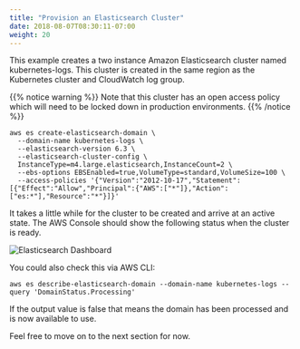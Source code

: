```yaml
---
title: "Provision an Elasticsearch Cluster"
date: 2018-08-07T08:30:11-07:00
weight: 20
---
```


This example creates a two instance Amazon Elasticsearch cluster named kubernetes-logs. This cluster is created in the same region as the Kubernetes cluster and CloudWatch log group. 

{{% notice warning %}}
Note that this cluster has an open access policy which will need to be locked down in production environments.
{{% /notice %}}

```
aws es create-elasticsearch-domain \
  --domain-name kubernetes-logs \
  --elasticsearch-version 6.3 \
  --elasticsearch-cluster-config \
  InstanceType=m4.large.elasticsearch,InstanceCount=2 \
  --ebs-options EBSEnabled=true,VolumeType=standard,VolumeSize=100 \
  --access-policies '{"Version":"2012-10-17","Statement":[{"Effect":"Allow","Principal":{"AWS":["*"]},"Action":["es:*"],"Resource":"*"}]}'
```

It takes a little while for the cluster to be created and arrive at an active state. The AWS Console should show the following status when the cluster is ready. 

![Elasticsearch Dashboard](/images/logging_es_dashboard.png)

You could also check this via AWS CLI:
```
aws es describe-elasticsearch-domain --domain-name kubernetes-logs --query 'DomainStatus.Processing'
```
If the output value is false that means the domain has been processed and is now available to use.

Feel free to move on to the next section for now.
